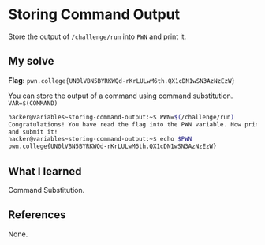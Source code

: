 # Storing Command Output
Store the output of `/challenge/run` into `PWN` and print it.

## My solve
**Flag:** `pwn.college{UN0lVBN5BYRKWQd-rKrLULwM6th.QX1cDN1wSN3AzNzEzW}`

You can store the output of a command using command substitution.
`VAR=$(COMMAND)`
```bash
hacker@variables~storing-command-output:~$ PWN=$(/challenge/run)
Congratulations! You have read the flag into the PWN variable. Now print it out 
and submit it!
hacker@variables~storing-command-output:~$ echo $PWN
pwn.college{UN0lVBN5BYRKWQd-rKrLULwM6th.QX1cDN1wSN3AzNzEzW}
```

## What I learned
Command Substitution.

## References 
None.